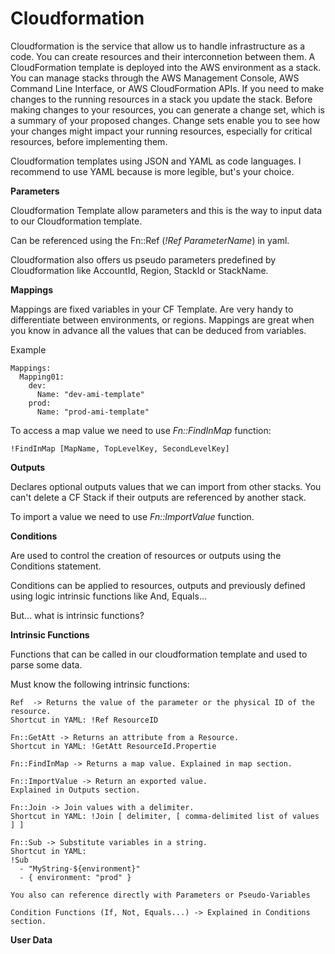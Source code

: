 # Cloudformation

Cloudformation is the service that allow us to handle infrastructure as a code. You can create resources and their interconnetion between them.
A CloudFormation template is deployed into the AWS environment as a stack. You can manage stacks through the AWS Management Console, AWS Command Line 
Interface, or AWS CloudFormation APIs. If you need to make changes to the running resources in a stack you update the stack. Before making changes to your resources,  you can generate a change set, which is a summary of your proposed changes. Change sets enable you to see how your changes might impact your running resources, especially for critical resources, before implementing them.

Cloudformation templates using JSON and YAML as code languages.
I recommend to use YAML because is more legible, but's your choice.

**Parameters**

Cloudformation Template allow parameters and this is the way to input data to our Cloudformation template.

Can be referenced using the Fn::Ref (_!Ref ParameterName_) in yaml.

Cloudformation also offers us pseudo parameters predefined by Cloudformation like AccountId, Region, StackId or StackName.

**Mappings**

Mappings are fixed variables in your CF Template.
Are very handy to differentiate between environments, or regions.
Mappings are great when you know in advance all the values that can be deduced from variables.

Example
```
Mappings:
  Mapping01:
    dev:
      Name: "dev-ami-template"
    prod:
      Name: "prod-ami-template"
```

To access a map value we need to use _Fn::FindInMap_ function: 
```
!FindInMap [MapName, TopLevelKey, SecondLevelKey]
```

**Outputs**

Declares optional outputs values that we can import from other stacks.
You can't delete a CF Stack if their outputs are referenced by another stack.

To import a value we need to use _Fn::ImportValue_ function.

**Conditions**

Are used to control the creation of resources or outputs using the Conditions statement.

Conditions can be applied to resources, outputs and previously defined using logic intrinsic functions like And, Equals...

But... what is intrinsic functions?

**Intrinsic Functions**

Functions that can be called in our cloudformation template and used to parse some data.

Must know the following intrinsic functions:

````
Ref  -> Returns the value of the parameter or the physical ID of the resource.
Shortcut in YAML: !Ref ResourceID

Fn::GetAtt -> Returns an attribute from a Resource.
Shortcut in YAML: !GetAtt ResourceId.Propertie

Fn::FindInMap -> Returns a map value. Explained in map section.

Fn::ImportValue -> Return an exported value.
Explained in Outputs section.

Fn::Join -> Join values with a delimiter.
Shortcut in YAML: !Join [ delimiter, [ comma-delimited list of values ] ]

Fn::Sub -> Substitute variables in a string.
Shortcut in YAML: 
!Sub 
  - "MyString-${environment}"
  - { environment: "prod" }

You also can reference directly with Parameters or Pseudo-Variables

Condition Functions (If, Not, Equals...) -> Explained in Conditions section.
````

**User Data**